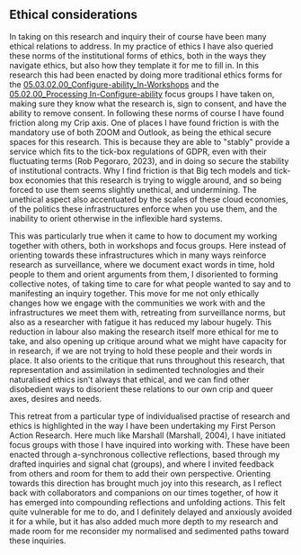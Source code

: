 ## Ethical considerations

In taking on this research and inquiry their of course have been many ethical relations to address. In my practice of ethics I have also queried these norms of the institutional forms of ethics, both in the ways they navigate ethics, but also how they template it for me to fill in. In this research this had been enacted by doing more traditional ethics forms for the [05.03.02.00_Configure-ability_In-Workshops](../../05_In-Configure-Ability/05_entries/05.03.02.00_Configure-ability_In-Workshops.md) and the [05.02.00_Processing In-Configure-ability](../../05_In-Configure-Ability/05_entries/05.02.00_Processing%20In-Configure-ability.md) focus groups I have taken on, making sure they know what the research is, sign to consent, and have the ability to remove consent. In following these norms of course I have found friction along my Crip axis. One of places I have found friction is with the mandatory use of both ZOOM and Outlook, as being the ethical secure spaces for this research. This is because they are able to "stably" provide a service which fits to the tick-box regulations of GDPR, even with their fluctuating terms (Rob Pegoraro, 2023), and in doing so secure the stability of institutional contracts. Why I find friction is that Big tech models and tick-box economies that this research is trying to wiggle around, and so being forced to use them seems slightly unethical, and undermining. The unethical aspect also accentuated by the scales of these cloud economies, of the politics these infrastructures enforce when you use them, and the inability to orient otherwise in the inflexible hard systems. 

This was particularly true when it came to how to document my working together with others, both in workshops and focus groups. Here instead of orienting towards these infrastructures which in many ways reinforce research as surveillance, where we document exact words in time, hold people to them and orient arguments from them, I disoriented to forming collective notes, of taking time to care for what people wanted to say and to manifesting an inquiry together. This move for me not only ethically changes how we engage with the communities we work with and the infrastructures we meet them with, retreating from surveillance norms, but also as a researcher with fatigue it has reduced my labour hugely. This reduction in labour also making the research itself more ethical for me to take, and also opening up critique around what we might have capacity for in research, if we are not trying to hold these people and their words in place. It also orients to the critique that runs throughout this research, that representation and assimilation in sedimented technologies and their naturalised ethics isn't always that ethical, and we can find other disobedient ways to disorient these relations to our own crip and queer axes, desires and needs.

This retreat from a particular type of individualised practise of research and ethics is highlighted in the way I have been undertaking my First Person Action Research. Here much like Marshall (Marshall, 2004), I have initiated focus groups with those I have inquired into working with. These have been enacted through a-synchronous collective reflections, based through my drafted inquiries and signal chat (groups), and where I invited feedback from others and room for them to add their own perspective. Orienting towards this direction has brought much joy into this research, as I reflect back with collaborators and companions on our times together, of how it has emerged into compounding reflections and unfolding actions. This felt quite vulnerable for me to do, and I definitely delayed and anxiously avoided it for a while, but it has also added much more depth to my research and made room for me reconsider my normalised and sedimented paths toward these inquiries. 


